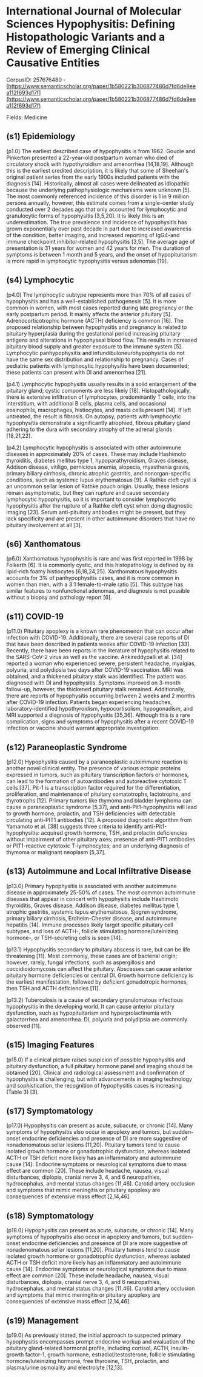 # International Journal of Molecular Sciences Hypophysitis: Defining Histopathologic Variants and a Review of Emerging Clinical Causative Entities

CorpusID: 257676480 - [https://www.semanticscholar.org/paper/1b580221b306877486d7fd6de9eea112f693d17f](https://www.semanticscholar.org/paper/1b580221b306877486d7fd6de9eea112f693d17f)

Fields: Medicine

## (s1) Epidemiology
(p1.0) The earliest described case of hypophysitis is from 1962. Goudie and Pinkerton presented a 22-year-old postpartum woman who died of circulatory shock with hypothyroidism and amenorrhea [14,18,19]. Although this is the earliest credited description, it is likely that some of Sheehan's original patient series from the early 1900s included patients with the diagnosis [14]. Historically, almost all cases were delineated as idiopathic because the underlying pathophysiologic mechanisms were unknown [5]. The most commonly referenced incidence of this disorder is 1 in 9 million persons annually, however, this estimate comes from a single-center study conducted over 2 decades ago that only accounted for lymphocytic and granulocytic forms of hypophysitis [3,5,20]. It is likely this is an underestimation. The true prevalence and incidence of hypophysitis has grown exponentially over past decade in part due to increased awareness of the condition, better imaging, and increased reporting of IgG4-and immune checkpoint inhibitor-related hypophysitis [3,5]. The average age of presentation is 31 years for women and 42 years for men. The duration of symptoms is between 1 month and 5 years, and the onset of hypopituitarism is more rapid in lymphocytic hypophysitis versus adenomas [19].
## (s4) Lymphocytic
(p4.0) The lymphocytic subtype represents more than 70% of all cases of hypophysitis and has a well-established pathogenesis [5]. It is more common in women, with most cases reported during late pregnancy or the early postpartum period. It mainly affects the anterior pituitary [5]. Adrenocorticotrophic hormone (ACTH) deficiency is common [16]. The proposed relationship between hypophysitis and pregnancy is related to pituitary hyperplasia during the gestational period increasing pituitary antigens and alterations in hypophyseal blood flow. This results in increased pituitary blood supply and greater exposure to the immune system [5]. Lymphocytic panhypophysitis and infundibuloneurohypophysitis do not have the same sex distribution and relationship to pregnancy. Cases of pediatric patients with lymphocytic hypophysitis have been documented; these patients can present with DI and amenorrhea [21].

(p4.1) Lymphocytic hypophysitis usually results in a solid enlargement of the pituitary gland; cystic components are less likely [18]. Histopathologically, there is extensive infiltration of lymphocytes, predominantly T cells, into the interstitium, with additional B cells, plasma cells, and occasional eosinophils, macrophages, histiocytes, and masts cells present [14]. If left untreated, the result is fibrosis. On autopsy, patients with lymphocytic hypophysitis demonstrate a significantly atrophied, fibrous pituitary gland adhering to the dura with secondary atrophy of the adrenal glands [18,21,22].

(p4.2) Lymphocytic hypophysitis is associated with other autoimmune diseases in approximately 20% of cases. These may include Hashimoto thyroiditis, diabetes mellitus type 1, hypoparathyroidism, Graves disease, Addison disease, vitiligo, pernicious anemia, alopecia, myasthenia gravis, primary biliary cirrhosis, chronic atrophic gastritis, and nonorgan-specific conditions, such as systemic lupus erythematosus [9]. A Rathke cleft cyst is an uncommon sellar lesion of Rathke pouch origin. Usually, these lesions remain asymptomatic, but they can rupture and cause secondary lymphocytic hypophysitis, so it is important to consider lymphocytic hypophysitis after the rupture of a Rathke cleft cyst when doing diagnostic imaging [23]. Serum anti-pituitary antibodies might be present, but they lack specificity and are present in other autoimmune disorders that have no pituitary involvement at all [3].
## (s6) Xanthomatous
(p6.0) Xanthomatous hypophysitis is rare and was first reported in 1998 by Folkerth [6]. It is commonly cystic, and this histopathology is defined by its lipid-rich foamy histiocytes [6,18,24,25]. Xanthomatous hypophysitis accounts for 3% of panhypophysitis cases, and it is more common in women than men, with a 3:1 female-to-male ratio [5]. This subtype has similar features to nonfunctional adenomas, and diagnosis is not possible without a biopsy and pathology report [6].
## (s11) COVID-19
(p11.0) Pituitary apoplexy is a known rare phenomenon that can occur after infection with COVID-19. Additionally, there are several case reports of DI that have been described in patients weeks after COVID-19 infection [33]. Recently, there have been reports in the literature of hypophysitis related to the SARS-CoV-2 virus as well as the vaccine. Ankireddypalli et al. [34] reported a woman who experienced severe, persistent headache, myalgias, polyuria, and polydipsia two days after COVID-19 vaccination. MRI was obtained, and a thickened pituitary stalk was identified. The patient was diagnosed with DI and hypophysitis. Symptoms improved on 3-month follow-up, however, the thickened pituitary stalk remained. Additionally, there are reports of hypophysitis occurring between 2 weeks and 2 months after COVID-19 infection. Patients began experiencing headaches, laboratory-identified hypothyroidism, hypocortisolism, hypogonadism, and MRI supported a diagnosis of hypophysitis [35,36]. Although this is a rare complication, signs and symptoms of hypophysitis after a recent COVID-19 infection or vaccine should warrant appropriate investigation.
## (s12) Paraneoplastic Syndrome
(p12.0) Hypophysitis caused by a paraneoplastic autoimmune reaction is another novel clinical entity. The presence of various ectopic proteins expressed in tumors, such as pituitary transcription factors or hormones, can lead to the formation of autoantibodies and autoreactive cytotoxic T cells [37]. Pit-1 is a transcription factor required for the differentiation, proliferation, and maintenance of pituitary somatotrophs, lactotrophs, and thyrotrophs [12]. Primary tumors like thymoma and bladder lymphoma can cause a paraneoplastic syndrome [5,37], and anti-Pit1-hypophysitis will lead to growth hormone, prolactin, and TSH deficiencies with detectable circulating anti-PIT1 antibodies [12]. A proposed diagnostic algorithm from Yamamoto et al. [38] suggests three criteria to identify anti-Pit1-hypophysitis: acquired growth hormone, TSH, and prolactin deficiencies without impairment of other pituitary axes; presence of anti-PIT1 antibodies or PIT1-reactive cytotoxic T-lymphocytes; and an underlying diagnosis of thymoma or malignant neoplasm [5,37].
## (s13) Autoimmune and Local Infiltrative Disease
(p13.0) Primary hypophysitis is associated with another autoimmune disease in approximately 25-50% of cases. The most common autoimmune diseases that appear in concert with hypophysitis include Hashimoto thyroiditis, Graves disease, Addison disease, diabetes mellitus type 1, atrophic gastritis, systemic lupus erythematosus, Sjogren syndrome, primary biliary cirrhosis, Erdheim-Chester disease, and autoimmune hepatitis [14]. Immune processes likely target specific pituitary cell subtypes, and loss of ACTH-, follicle stimulating hormone/luteinizing hormone-, or TSH-secreting cells is seen [14].

(p13.1) Hypophysitis secondary to pituitary abscess is rare, but can be life threatening [11]. Most commonly, these cases are of bacterial origin; however, rarely, fungal infections, such as aspergillosis and coccidioidomycosis can affect the pituitary. Abscesses can cause anterior pituitary hormone deficiencies or central DI. Growth hormone deficiency is the earliest manifestation, followed by deficient gonadotropic hormones, then TSH and ACTH deficiencies [11].

(p13.2) Tuberculosis is a cause of secondary granulomatous infectious hypophysitis in the developing world. It can cause anterior pituitary dysfunction, such as hypopituitarism and hyperprolactinemia with galactorrhea and amenorrhea. DI, polyuria and polydipsia are commonly observed [11].
## (s15) Imaging Features
(p15.0) If a clinical picture raises suspicion of possible hypophysitis and pituitary dysfunction, a full pituitary hormone panel and imaging should be obtained [20]. Clinical and radiological assessment and confirmation of hypophysitis is challenging, but with advancements in imaging technology and sophistication, the recognition of hypophysitis cases is increasing (Table 3) [3]. 
## (s17) Symptomatology
(p17.0) Hypophysitis can present as acute, subacute, or chronic [14]. Many symptoms of hypophysitis also occur in apoplexy and tumors, but sudden-onset endocrine deficiencies and presence of DI are more suggestive of nonadenomatous sellar lesions [11,20]. Pituitary tumors tend to cause isolated growth hormone or gonadotrophic dysfunction, whereas isolated ACTH or TSH deficit more likely has an inflammatory and autoimmune cause [14]. Endocrine symptoms or neurological symptoms due to mass effect are common [20]. These include headache, nausea, visual disturbances, diplopia, cranial nerve 3, 4, and 6 neuropathies, hydrocephalus, and mental status changes [11,46]. Carotid artery occlusion and symptoms that mimic meningitis or pituitary apoplexy are consequences of extensive mass effect [2,14,46].
## (s18) Symptomatology
(p18.0) Hypophysitis can present as acute, subacute, or chronic [14]. Many symptoms of hypophysitis also occur in apoplexy and tumors, but sudden-onset endocrine deficiencies and presence of DI are more suggestive of nonadenomatous sellar lesions [11,20]. Pituitary tumors tend to cause isolated growth hormone or gonadotrophic dysfunction, whereas isolated ACTH or TSH deficit more likely has an inflammatory and autoimmune cause [14]. Endocrine symptoms or neurological symptoms due to mass effect are common [20]. These include headache, nausea, visual disturbances, diplopia, cranial nerve 3, 4, and 6 neuropathies, hydrocephalus, and mental status changes [11,46]. Carotid artery occlusion and symptoms that mimic meningitis or pituitary apoplexy are consequences of extensive mass effect [2,14,46].
## (s19) Management
(p19.0) As previously stated, the initial approach to suspected primary hypophysitis encompasses prompt endocrine workup and evaluation of the pituitary gland-related hormonal profile, including cortisol, ACTH, insulin-growth factor-1, growth hormone, estradiol/testosterone, follicle stimulating hormone/luteinizing hormone, free thyroxine, TSH, prolactin, and plasma/urine osmolality and electrolyte [12,13].
